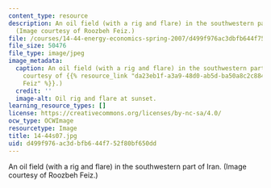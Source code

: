 ```yaml
---
content_type: resource
description: An oil field (with a rig and flare) in the southwestern part of Iran.
  (Image courtesy of Roozbeh Feiz.)
file: /courses/14-44-energy-economics-spring-2007/d499f976ac3dbfb644f752f80bf650dd_14-44s07.jpg
file_size: 50476
file_type: image/jpeg
image_metadata:
  caption: An oil field (with a rig and flare) in the southwestern part of Iran. (Image
    courtesy of {{% resource_link "da23eb1f-a3a9-48d0-ab5d-ba50a8c2c884" "Roozbeh
    Feiz" %}}.)
  credit: ''
  image-alt: Oil rig and flare at sunset.
learning_resource_types: []
license: https://creativecommons.org/licenses/by-nc-sa/4.0/
ocw_type: OCWImage
resourcetype: Image
title: 14-44s07.jpg
uid: d499f976-ac3d-bfb6-44f7-52f80bf650dd
---
```

An oil field (with a rig and flare) in the southwestern part of Iran. (Image courtesy of Roozbeh Feiz.)